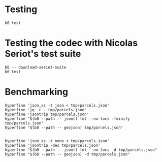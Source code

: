 # Testing

    b0 test
    
# Testing the codec with Nicolas Seriot's test suite

    b0 -- download-seriot-suite
    b0 test


# Benchmarking 

    hyperfine 'json_xs -t json < tmp/parcels.json'
    hyperfine 'jq -c . tmp/parcels.json'
    hyperfine 'jsontrip tmp/parcels.json'
    hyperfine "$(b0 --path -- jsont) fmt --no-locs -fminify tmp/parcels.json"
    hyperfine "$(b0 --path -- geojson) tmp/parcels.json"


    hyperfine 'json_xs -t none < tmp/parcels.json'
    hyperfine 'jsontrip -dec tmp/parcels.json'
    hyperfine "$(b0 --path -- jsont) fmt --no-locs -d tmp/parcels.json"
    hyperfine "$(b0 --path -- geojson) -d tmp/parcels.json"
